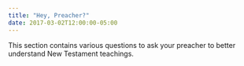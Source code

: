 ```yaml
---
title: "Hey, Preacher?"
date: 2017-03-02T12:00:00-05:00
---
```


This section contains various questions to ask your preacher to better understand New Testament teachings.

